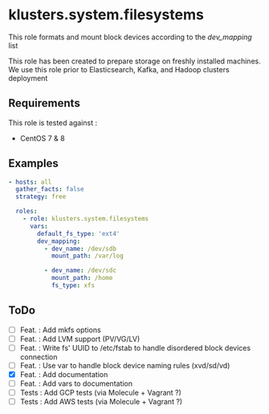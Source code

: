 # klusters.system.filesystems

This role formats and mount block devices according to the *dev_mapping* list

This role has been created to prepare storage on freshly installed machines. We use this role prior to Elasticsearch, Kafka, and Hadoop clusters deployment

## Requirements

This role is tested against :
  - CentOS 7 & 8

## Examples

```yaml
- hosts: all
  gather_facts: false
  strategy: free

  roles:
    - role: klusters.system.filesystems
      vars: 
        default_fs_type: 'ext4'
        dev_mapping:
          - dev_name: /dev/sdb
            mount_path: /var/log

          - dev_name: /dev/sdc
            mount_path: /home
            fs_type: xfs

```

## ToDo

  - [ ] Feat. : Add mkfs options
  - [ ] Feat. : Add LVM support (PV/VG/LV)
  - [ ] Feat. : Write fs' UUID to /etc/fstab to handle disordered block devices connection
  - [ ] Feat. : Use var to handle block device naming rules (xvd/sd/vd)
  - [x] Feat. : Add documentation
  - [ ] Feat. : Add vars to documentation
  - [ ] Tests : Add GCP tests (via Molecule + Vagrant ?)
  - [ ] Tests : Add AWS tests (via Molecule + Vagrant ?)